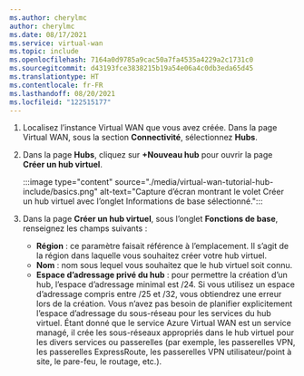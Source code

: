 ```yaml
---
ms.author: cherylmc
author: cherylmc
ms.date: 08/17/2021
ms.service: virtual-wan
ms.topic: include
ms.openlocfilehash: 7164a0d9785a9cac50a7fa4535a4229a2c1731c0
ms.sourcegitcommit: d43193fce3838215b19a54e06a4c0db3eda65d45
ms.translationtype: HT
ms.contentlocale: fr-FR
ms.lasthandoff: 08/20/2021
ms.locfileid: "122515177"
---
```

1. Localisez l’instance Virtual WAN que vous avez créée. Dans la page Virtual WAN, sous la section **Connectivité**, sélectionnez **Hubs**.
1. Dans la page **Hubs**, cliquez sur **+Nouveau hub** pour ouvrir la page **Créer un hub virtuel**.

   :::image type="content" source="./media/virtual-wan-tutorial-hub-include/basics.png" alt-text="Capture d’écran montrant le volet Créer un hub virtuel avec l’onglet Informations de base sélectionné.":::

1. Dans la page **Créer un hub virtuel**, sous l’onglet **Fonctions de base**, renseignez les champs suivants :

   * **Région** : ce paramètre faisait référence à l’emplacement. Il s’agit de la région dans laquelle vous souhaitez créer votre hub virtuel.
   * **Nom** : nom sous lequel vous souhaitez que le hub virtuel soit connu.
   * **Espace d’adressage privé du hub** : pour permettre la création d’un hub, l’espace d’adressage minimal est /24. Si vous utilisez un espace d’adressage compris entre /25 et /32, vous obtiendrez une erreur lors de la création. Vous n’avez pas besoin de planifier explicitement l’espace d’adressage du sous-réseau pour les services du hub virtuel. Étant donné que le service Azure Virtual WAN est un service managé, il crée les sous-réseaux appropriés dans le hub virtuel pour les divers services ou passerelles (par exemple, les passerelles VPN, les passerelles ExpressRoute, les passerelles VPN utilisateur/point à site, le pare-feu, le routage, etc.).
